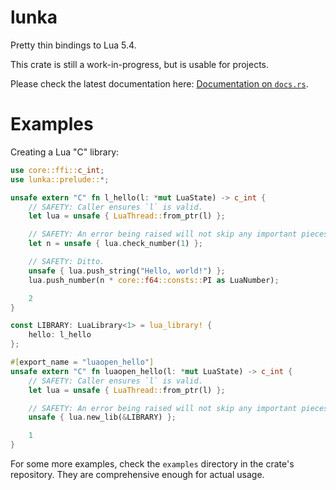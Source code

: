 # lunka
Pretty thin bindings to Lua 5.4.

This crate is still a work-in-progress, but is usable for projects.

Please check the latest documentation here:
[Documentation on `docs.rs`](https://docs.rs/lunka/).

# Examples
Creating a Lua "C" library:
```rust
use core::ffi::c_int;
use lunka::prelude::*;

unsafe extern "C" fn l_hello(l: *mut LuaState) -> c_int {
	// SAFETY: Caller ensures `l` is valid.
	let lua = unsafe { LuaThread::from_ptr(l) };

	// SAFETY: An error being raised will not skip any important pieces of code.
	let n = unsafe { lua.check_number(1) };

	// SAFETY: Ditto.
	unsafe { lua.push_string("Hello, world!") };
	lua.push_number(n * core::f64::consts::PI as LuaNumber);

	2
}

const LIBRARY: LuaLibrary<1> = lua_library! {
	hello: l_hello
};

#[export_name = "luaopen_hello"]
unsafe extern "C" fn luaopen_hello(l: *mut LuaState) -> c_int {
	// SAFETY: Caller ensures `l` is valid.
	let lua = unsafe { LuaThread::from_ptr(l) };

	// SAFETY: An error being raised will not skip any important pieces of code.
	unsafe { lua.new_lib(&LIBRARY) };

	1
}
```

For some more examples, check the `examples` directory in the crate's repository.
They are comprehensive enough for actual usage.
